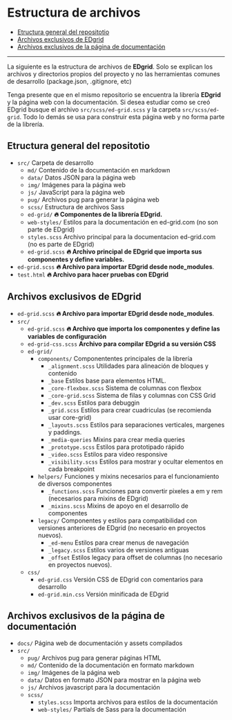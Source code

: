 # Estructura de archivos

<!-- TOC -->

- [Etructura general del repositotio](#etructura-general-del-repositotio)
- [Archivos exclusivos de EDgrid](#archivos-exclusivos-de-edgrid)
- [Archivos exclusivos de la página de documentación](#archivos-exclusivos-de-la-p%C3%A1gina-de-documentaci%C3%B3n)

<!-- /TOC -->

---

La siguiente es la estructura de archivos de **EDgrid**. Solo se explican los archivos y directorios propios del proyecto y no las herramientas comunes de desarrollo (package.json, .gitignore, etc)

Tenga presente que en el mismo repositorio se encuentra la librería **EDgrid** y la página web con la documentación. Si desea estudiar como se creó EDgrid busque el archivo `src/scss/ed-grid.scss` y la carpeta `src/scss/ed-grid`. Todo lo demás se usa para construir esta página web y no forma parte de la librería.

<a id="markdown-etructura-general-del-repositotio" name="etructura-general-del-repositotio"></a>
## Etructura general del repositotio

* `src/` Carpeta de desarrollo
    * `md/` Contenido de la documentación en markdown
    * `data/` Datos JSON para la página web
    * `img/` Imágenes para la página web
    * `js/` JavaScript para la página web
    * `pug/` Archivos pug para generar la página web
    * `scss/` Estructura de archivos Sass
    * `ed-grid/` **🔥 Componentes de la librería EDgrid.**
    * `web-styles/` Estilos para la documentación en ed-grid.com (no son parte de EDgrid)
    * `styles.scss` Archivo principal para la documentacion ed-grid.com (no es parte de EDgrid)
    * `ed-grid.scss` **🔥 Archivo principal de EDgrid que importa sus componentes y define variables.**
* `ed-grid.scss` **🔥 Archivo para importar EDgrid desde node_modules**.
* `test.html` **🔥 Archivo para hacer pruebas con EDgrid**

<a id="markdown-archivos-exclusivos-de-edgrid" name="archivos-exclusivos-de-edgrid"></a>
## Archivos exclusivos de EDgrid

* `ed-grid.scss` **🔥 Archivo para importar EDgrid desde node_modules**.
* `src/`
    * `ed-grid.scss` **🔥 Archivo que importa los componentes y define las variables de configuración**
    * `ed-grid-css.scss` **Archivo para compilar EDgrid a su versión CSS**
    * `ed-grid/`
        * `components/` Componententes principales de la librería
            * `_alignment.scss` Utilidades para alineación de bloques y contenido
            * `_base` Estilos base para elementos HTML.
            * `_core-flexbox.scss` Sistema de columnas con flexbox
            * `_core-grid.scss` Sistema de filas y columnas con CSS Grid
            * `_dev.scss` Estilos para debuggin
            * `_grid.scss` Estilos para crear cuadriculas (se recomienda usar core-grid)
            * `_layouts.scss` Estilos para separaciones verticales, margenes y paddings.
            * `_media-queries` Mixins para crear media queries
            * `_prototype.scss` Estilos para prototipado rápido
            * `_video.scss` Estilos para video responsive
            * `_visibility.scss` Estilos para mostrar y ocultar elementos en cada breakpoint
        * `helpers/` Funciones y mixins necesarios para el funcionamiento de diversos componentes
            * `_functions.scss` Funciones para convertir pixeles a em y rem (necesarios para mixins de EDgrid)
            * `_mixins.scss` Mixins de apoyo en el desarrollo de componentes
        * `legacy/` Componentes y estilos para compatibilidad con versiones anteriores de EDgrid (no necesario en proyectos nuevos).
            * `_ed-menu` Estilos para crear menus de navegación
            * `_legacy.scss` Estilos varios de versiones antiguas
            * `_offset` Estilos legacy para offset de columnas (no necesario en proyectos nuevos).
    * `css/`
        * `ed-grid.css` Versión CSS de EDgrid con comentarios para desarrollo
        * `ed-grid.min.css` Versión minificada de EDgrid

<a id="markdown-archivos-exclusivos-de-la-página-de-documentación" name="archivos-exclusivos-de-la-página-de-documentación"></a>
## Archivos exclusivos de la página de documentación

* `docs/` Página web de documentación y assets compilados
* `src/`
    * `pug/` Archivos pug para generar páginas HTML
    * `md/` Contenido de la documentación en formato markdown
    * `img/` Imágenes de la página web
    * `data/` Datos en formato JSON para mostrar en la página web
    * `js/` Archivos javascript para la documentación
    * `scss/`
        * `styles.scss` Importa archivos para estilos de la documentación
        * `web-styles/` Partials de Sass para la documentación
